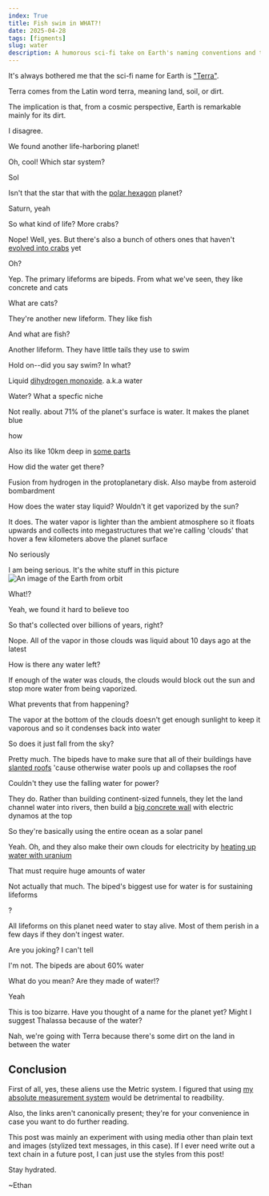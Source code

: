 ```yaml
---
index: True
title: Fish swim in WHAT?!
date: 2025-04-28
tags: [figments]
slug: water
description: A humorous sci-fi take on Earth's naming conventions and the prevalence of water and aquatic life.
---
```


It's always bothered me that the sci-fi name for Earth is ["Terra"](https://tvtropes.org/pmwiki/pmwiki.php/Main/PlanetTerra).

Terra comes from the Latin word terra, meaning land, soil, or dirt.

The implication is that, from a cosmic perspective, Earth is remarkable mainly for its dirt.

I disagree.

<chat>
<p>We found another life-harboring planet!</p>
<p>Oh, cool! Which star system?</p>
<p>Sol</p>
<p>Isn't that the star that with the <a href="https://en.wikipedia.org/wiki/Saturn%27s_hexagon">polar hexagon</a> planet?</p>
<p>Saturn, yeah</p>
<p>So what kind of life? More crabs?</p>
<p>Nope! Well, yes. But there's also a bunch of others ones that haven't <a href="https://en.wikipedia.org/wiki/Carcinisation">evolved into crabs</a> yet</p>
<p>Oh?</p>
<p>Yep. The primary lifeforms are bipeds. From what we've seen, they like concrete and cats</p>
<p>What are cats?</p>
<p>They're another new lifeform. They like fish</p>
<p>And what are fish?</p>
<p>Another lifeform. They have little tails they use to swim</p>
<p>Hold on--did you say swim? In what?</p>
<p>Liquid <a href="https://en.wikipedia.org/wiki/Dihydrogen_monoxide_parody">dihydrogen monoxide</a>. a.k.a water</p>
<p>Water? What a specfic niche</p>
<p>Not really. about 71% of the planet's surface is water. It makes the planet blue</p>
<p>how</p>
<p>Also its like 10km deep in <a href="https://en.wikipedia.org/wiki/Challenger_Deep">some parts</a></p>
<p>How did the water get there?</p>
<p>Fusion from hydrogen in the protoplanetary disk. Also maybe from asteroid bombardment</p>
<p>How does the water stay liquid? Wouldn't it get vaporized by the sun?</p>
<p>It does. The water vapor is lighter than the ambient atmosphere so it floats upwards and collects into megastructures that we're calling 'clouds' that hover a few kilometers above the planet surface</p>
<p>No seriously</p>
<p>I am being serious. It's the white stuff in this picture <img src="../../images\earth_far_away.webp" alt="An image of the Earth from orbit"></p>
<p>What!?</p>
<p>Yeah, we found it hard to believe too</p>
<p>So that's collected over billions of years, right?</p>
<p>Nope. All of the vapor in those clouds was liquid about 10 days ago at the latest</p>
<p>How is there any water left?</p>
<p>If enough of the water was clouds, the clouds would block out the sun and stop more water from being vaporized.</p>
<p>What prevents that from happening?</p>
<p>The vapor at the bottom of the clouds doesn't get enough sunlight to keep it vaporous and so it condenses back into water</p>
<p>So does it just fall from the sky?</p>
<p>Pretty much. The bipeds have to make sure that all of their buildings have <a href="https://en.wikipedia.org/wiki/Gable_roof">slanted roofs</a> 'cause otherwise water pools up and collapses the roof</p>
<p>Couldn't they use the falling water for power?</p>
<p>They do. Rather than building continent-sized funnels, they let the land channel water into rivers, then build a <a href="https://en.wikipedia.org/wiki/Hydroelectricity">big concrete wall</a> with electric dynamos at the top</p>
<p>So they're basically using the entire ocean as a solar panel</p>
<p>Yeah. Oh, and they also make their own clouds for electricity by <a href="https://en.wikipedia.org/wiki/Nuclear_reactor">heating up water with uranium</a></p>
<p>That must require huge amounts of water</p>
<p>Not actually that much. The biped's biggest use for water is for sustaining lifeforms</p>
<p>?</p>
<p>All lifeforms on this planet need water to stay alive. Most of them perish in a few days if they don't ingest water.</p>
<p>Are you joking? I can't tell</p>
<p>I'm not. The bipeds are about 60% water</p>
<p>What do you mean? Are they made of water!?</p>
<p>Yeah</p>
<p>This is too bizarre. Have you thought of a name for the planet yet? Might I suggest Thalassa because of the water?</p>
<p>Nah, we're going with Terra because there's some dirt on the land in between the water</p>
</chat>

## Conclusion

First of all, yes, these aliens use the Metric system. I figured that using [my absolute measurement system](../elsewise/quanth.html) would be detrimental to readbility.

Also, the links aren't canonically present; they're for your convenience in case you want to do further reading.

This post was mainly an experiment with using media other than plain text and images (stylized text messages, in this case). If I ever need write out a text chain in a future post, I can just use the styles from this post!

Stay hydrated.

~Ethan
